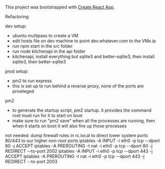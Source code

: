 This project was bootstrapped with [Create React App](https://github.com/facebook/create-react-app).

Refactoring



dev setup:
- ubuntu multipass to create a VM
- edit hosts file on dev machine to point dev.whatever.com to the VMs ip
- run npm start in the src folder
- run node kitchenapi in the api folder
- kitchenapi, install everything but sqlite3 and better-sqlite3, then install sqlite3, then better-sqlite3


prod setup:
- pm2 to run express
- this is set up to run behind a reverse proxy, none of the ports are priveleged

pm2
- to generate the startup script, pm2 startup. it provides the command root must run for it to start on boot
- make sure to run "pm2 save" when all the processes are running, then when it starts on boot it will also fire up those processes


not needed: 
dump firewall rules in rc.local to direct lower system ports 80/443 to our higher non-root ports
iptables -A INPUT -i eth0 -p tcp --dport 80 -j ACCEPT
iptables -A PREROUTING -t nat -i eth0 -p tcp --dport 80 -j REDIRECT --to-port 2002
iptables -A INPUT -i eth0 -p tcp --dport 443 -j ACCEPT
iptables -A PREROUTING -t nat -i eth0 -p tcp --dport 443 -j REDIRECT --to-port 2003

